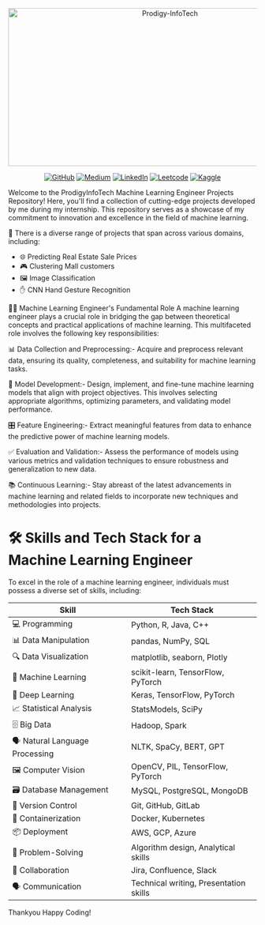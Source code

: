 <div align='center'>
   <img src="https://socialify.git.ci/VivekShahare04/Prodigy_Infotech/image?font=Source%20Code%20Pro&forks=1&issues=1&language=1&name=1&owner=1&pattern=Plus&pulls=1&stargazers=1&theme=Dark" alt="Prodigy-InfoTech" width="640" height="320"/>

   [![GitHub](https://img.shields.io/badge/GitHub-100000?style=for-the-badge&logo=github&logoColor=white)](https://github.com/VivekShahare04)
   [![Medium](https://img.shields.io/badge/Medium-12100E?style=for-the-badge&logo=medium&logoColor=white)](https://medium.com/@mastervivek23)
   [![LinkedIn](https://img.shields.io/badge/LinkedIn-0077B5?style=for-the-badge&logo=linkedin&logoColor=white)](https://www.linkedin.com/in/vivek-shahare-501ba42a4/)
   [![Leetcode](https://img.shields.io/badge/-LeetCode-FFA116?style=for-the-badge&logo=LeetCode&logoColor=black)](https://leetcode.com/u/Vivek_Shahare_23/)
   [![Kaggle](https://img.shields.io/badge/Kaggle-20BEFF?style=for-the-badge&logo=Kaggle&logoColor=white)](https://www.kaggle.com/?utm_source=homescreen)
</div>

Welcome to the ProdigyInfoTech Machine Learning Engineer Projects Repository! Here, you'll find a collection of cutting-edge projects developed by me during my internship. This repository serves as a showcase of my commitment to innovation and excellence in the field of machine learning.

🚀 There is a diverse range of projects that span across various domains, including:

- 🌐 Predicting Real Estate Sale Prices
- 🎮 Clustering Mall customers
- 🖼️ Image Classification
- ✋ CNN Hand Gesture Recognition

👨‍💻 Machine Learning Engineer's Fundamental Role
A machine learning engineer plays a crucial role in bridging the gap between theoretical concepts and practical applications of machine learning. This multifaceted role involves the following key responsibilities:

📊 Data Collection and Preprocessing:-
Acquire and preprocess relevant data, ensuring its quality, completeness, and suitability for machine learning tasks.

🧠 Model Development:-
Design, implement, and fine-tune machine learning models that align with project objectives. This involves selecting appropriate algorithms, optimizing parameters, and validating model performance.

🎛️ Feature Engineering:-
Extract meaningful features from data to enhance the predictive power of machine learning models.

✅ Evaluation and Validation:-
Assess the performance of models using various metrics and validation techniques to ensure robustness and generalization to new data.

📚 Continuous Learning:-
Stay abreast of the latest advancements in machine learning and related fields to incorporate new techniques and methodologies into projects.

# 🛠️ Skills and Tech Stack for a Machine Learning Engineer
To excel in the role of a machine learning engineer, individuals must possess a diverse set of skills, including:

| Skill                | Tech Stack                          |
|----------------------|-------------------------------------|
| 💻 Programming       | Python, R, Java, C++                |
| 📊 Data Manipulation | pandas, NumPy, SQL                  |
| 🔍 Data Visualization | matplotlib, seaborn, Plotly         |
| 🧠 Machine Learning  | scikit-learn, TensorFlow, PyTorch   |
| 🤖 Deep Learning     | Keras, TensorFlow, PyTorch          |
| 📈 Statistical Analysis | StatsModels, SciPy               |
| 🗄️ Big Data         | Hadoop, Spark                       |
| 🗣️ Natural Language Processing | NLTK, SpaCy, BERT, GPT  |
| 🖼️ Computer Vision  | OpenCV, PIL, TensorFlow, PyTorch    |
| 🗃️ Database Management | MySQL, PostgreSQL, MongoDB       |
| 🔄 Version Control   | Git, GitHub, GitLab                 |
| 🐳 Containerization  | Docker, Kubernetes                  |
| 📦 Deployment        | AWS, GCP, Azure                     |
| 🧩 Problem-Solving   | Algorithm design, Analytical skills |
| 🤝 Collaboration     | Jira, Confluence, Slack             |
| 🗣️ Communication    | Technical writing, Presentation skills |


Thankyou Happy Coding!